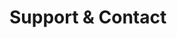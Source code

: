 <!-- Space: ZshApss -->
<!-- Parent: Project -->
<!-- Title: Support -->

<!-- Label: Support and Contact -->
<!-- Include: docs/disclaimer.md -->
<!-- Include: ac:toc -->

# Support & Contact

